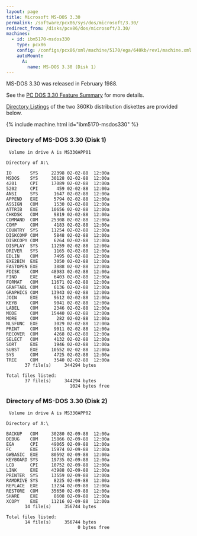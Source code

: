 ```yaml
---
layout: page
title: Microsoft MS-DOS 3.30
permalink: /software/pcx86/sys/dos/microsoft/3.30/
redirect_from: /disks/pcx86/dos/microsoft/3.30/
machines:
  - id: ibm5170-msdos330
    type: pcx86
    config: /configs/pcx86/xml/machine/5170/ega/640kb/rev1/machine.xml
    autoMount:
      A:
        name: MS-DOS 3.30 (Disk 1)
---
```


MS-DOS 3.30 was released in February 1988.

See the [PC DOS 3.30 Feature Summary](/software/pcx86/sys/dos/ibm/3.30/#feature-summary) for more details.

[Directory Listings](#directory-of-ms-dos-330-disk-1) of the two 360Kb distribution diskettes are provided below.

{% include machine.html id="ibm5170-msdos330" %}

### Directory of MS-DOS 3.30 (Disk 1)

	 Volume in drive A is MS330APP01 

	Directory of A:\

	IO       SYS     22398 02-02-88  12:00a
	MSDOS    SYS     30128 02-02-88  12:00a
	4201     CPI     17089 02-02-88  12:00a
	5202     CPI       459 02-02-88  12:00a
	ANSI     SYS      1647 02-02-88  12:00a
	APPEND   EXE      5794 02-02-88  12:00a
	ASSIGN   COM      1530 02-02-88  12:00a
	ATTRIB   EXE     10656 02-02-88  12:00a
	CHKDSK   COM      9819 02-02-88  12:00a
	COMMAND  COM     25308 02-02-88  12:00a
	COMP     COM      4183 02-02-88  12:00a
	COUNTRY  SYS     11254 02-02-88  12:00a
	DISKCOMP COM      5848 02-02-88  12:00a
	DISKCOPY COM      6264 02-02-88  12:00a
	DISPLAY  SYS     11259 02-02-88  12:00a
	DRIVER   SYS      1165 02-02-88  12:00a
	EDLIN    COM      7495 02-02-88  12:00a
	EXE2BIN  EXE      3050 02-02-88  12:00a
	FASTOPEN EXE      3888 02-02-88  12:00a
	FDISK    COM     48983 02-02-88  12:00a
	FIND     EXE      6403 02-02-88  12:00a
	FORMAT   COM     11671 02-02-88  12:00a
	GRAFTABL COM      6136 02-02-88  12:00a
	GRAPHICS COM     13943 02-02-88  12:00a
	JOIN     EXE      9612 02-02-88  12:00a
	KEYB     COM      9041 02-02-88  12:00a
	LABEL    COM      2346 02-02-88  12:00a
	MODE     COM     15440 02-02-88  12:00a
	MORE     COM       282 02-02-88  12:00a
	NLSFUNC  EXE      3029 02-02-88  12:00a
	PRINT    COM      9011 02-02-88  12:00a
	RECOVER  COM      4268 02-02-88  12:00a
	SELECT   COM      4132 02-02-88  12:00a
	SORT     EXE      1946 02-02-88  12:00a
	SUBST    EXE     10552 02-02-88  12:00a
	SYS      COM      4725 02-02-88  12:00a
	TREE     COM      3540 02-02-88  12:00a
	       37 file(s)     344294 bytes

	Total files listed:
	       37 file(s)     344294 bytes
	                        1024 bytes free

### Directory of MS-DOS 3.30 (Disk 2)

	 Volume in drive A is MS330APP02 

	Directory of A:\

	BACKUP   COM     30280 02-09-88  12:00a
	DEBUG    COM     15866 02-09-88  12:00a
	EGA      CPI     49065 02-09-88  12:00a
	FC       EXE     15974 02-09-88  12:00a
	GWBASIC  EXE     80592 02-09-88  12:00a
	KEYBOARD SYS     19735 02-09-88  12:00a
	LCD      CPI     10752 02-09-88  12:00a
	LINK     EXE     43988 02-09-88  12:00a
	PRINTER  SYS     13559 02-09-88  12:00a
	RAMDRIVE SYS      8225 02-09-88  12:00a
	REPLACE  EXE     13234 02-09-88  12:00a
	RESTORE  COM     35650 02-09-88  12:00a
	SHARE    EXE      8608 02-09-88  12:00a
	XCOPY    EXE     11216 02-09-88  12:00a
	       14 file(s)     356744 bytes

	Total files listed:
	       14 file(s)     356744 bytes
	                           0 bytes free
